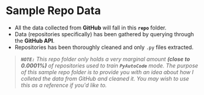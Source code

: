 # Sample Repo Data

- All the data collected from **GitHub** will fall in this **`repo`** folder.
- Data (repositories specifically) has been gathered by querying through the **GitHub API**.
- Repositories has been thoroughly cleaned and only `.py` files extracted.
 
 > _**`NOTE:`** This repo folder only holds a very marginal amount **(close to 0.0001%)** of repositories used to train **`PyAutoCode`** mode. The purpose of this sample repo folder is to provide you with an idea about how I colleted the data from GitHub and cleaned it. You may wish to use this as a reference if you'd like to._

